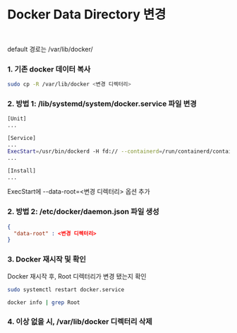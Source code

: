 # Docker Data Directory 변경

<br>

default 경로는 /var/lib/docker/

### 1. 기존 docker 데이터 복사
```bash
sudo cp -R /var/lib/docker <변경 디렉터리>
```

### 2. 방법 1: /lib/systemd/system/docker.service 파일 변경
```bash
[Unit]
...

[Service]
...
ExecStart=/usr/bin/dockerd -H fd:// --containerd=/run/containerd/containerd.sock --data-root=<변경 디렉터리>
...

[Install]
...
```

ExecStart에 --data-root=<변경 디렉터리> 옵션 추가

### 2. 방법 2: /etc/docker/daemon.json 파일 생성

```json
{
  "data-root" : <변경 디렉터리>
}
```

### 3. Docker 재시작 및 확인
Docker 재시작 후, Root 디렉터리가 변경 됐는지 확인

```bash
sudo systemctl restart docker.service

docker info | grep Root
```

### 4. 이상 없을 시, /var/lib/docker 디렉터리 삭제

